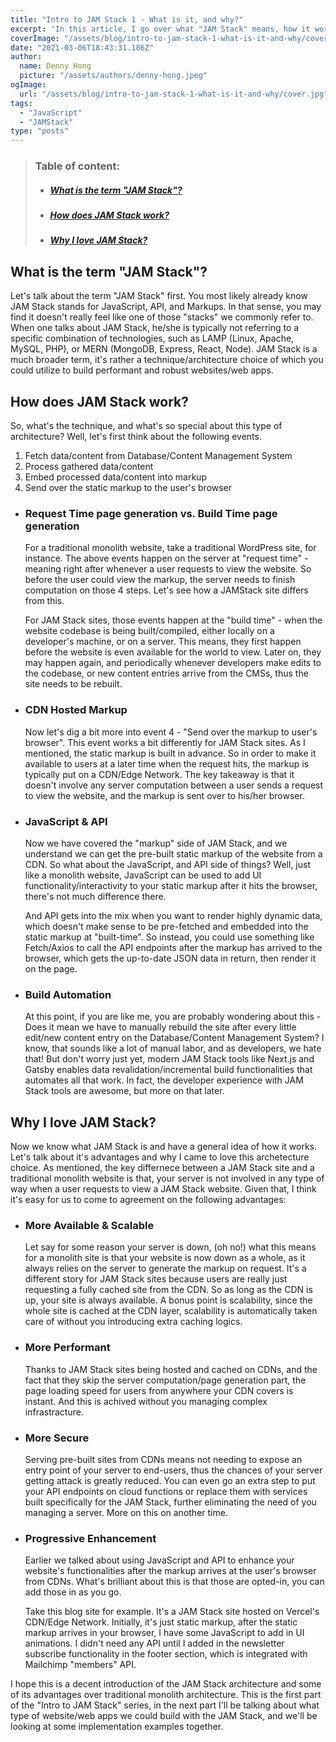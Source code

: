 ```yaml
---
title: "Intro to JAM Stack 1 - What is it, and why?"
excerpt: 'In this article, I go over what "JAM Stack" means, how it works on the high level, and why I''ve come to love it in plain terms.'
coverImage: "/assets/blog/intro-to-jam-stack-1-what-is-it-and-why/cover.jpg"
date: "2021-03-06T18:43:31.186Z"
author:
  name: Denny Hong
  picture: "/assets/authors/denny-hong.jpeg"
ogImage:
  url: "/assets/blog/intro-to-jam-stack-1-what-is-it-and-why/cover.jpg"
tags:
  - "JavaScript"
  - "JAMStack"
type: "posts"
---
```


<!-- ARTICLE OVERVIEW -->
<blockquote>
  <h3>Table of content:</h3>
  <ul>
    <li>
      <h5><a href='#What is the term "JAM Stack"?'>What is the term "JAM Stack"?</a></h5>
    </li>
    <li>
      <h5><a href="#How does JAM Stack work?">How does JAM Stack work?</a></h5>
    </li>
    <li>
      <h5><a href="#Why I love JAM Stack?">Why I love JAM Stack?</a></h5>
    </li>
  </ul>
</blockquote>
<!-- END ARTICLE OVERVIEW -->

<!-- WHAT IS JAM STACK -->
<h2 id='#What is the term "JAM Stack"?'>What is the term "JAM Stack"?</h2>

Let's talk about the term "JAM Stack" first. You most likely already know JAM Stack stands for JavaScript, API, and Markups. In that sense, you may find it doesn't really feel like one of those "stacks" we commonly refer to. When one talks about JAM Stack, he/she is typically not referring to a specific combination of technologies, such as LAMP (Linux, Apache, MySQL, PHP), or MERN (MongoDB, Express, React, Node). JAM Stack is a much broader term, it's rather a technique/architecture choice of which you could utilize to build performant and robust websites/web apps.

<!-- END WHAT IS JAM STACK -->

<!-- HOW DOES JAM STACK WORK -->
<h2 id="How does JAM Stack work?">How does JAM Stack work?</h2>

So, what's the technique, and what's so special about this type of architecture? Well, let's first think about the following events.

1. Fetch data/content from Database/Content Management System
2. Process gathered data/content
3. Embed processed data/content into markup
4. Send over the static markup to the user's browser

- ### Request Time page generation vs. Build Time page generation

  For a traditional monolith website, take a traditional WordPress site, for instance. The above events happen on the server at "request time" - meaning right after whenever a user requests to view the website. So before the user could view the markup, the server needs to finish computation on those 4 steps. Let's see how a JAMStack site differs from this.

  For JAM Stack sites, those events happen at the "build time" - when the website codebase is being built/compiled, either locally on a developer's machine, or on a server. This means, they first happen before the website is even available for the world to view. Later on, they may happen again, and periodically whenever developers make edits to the codebase, or new content entries arrive from the CMSs, thus the site needs to be rebuilt.

- ### CDN Hosted Markup

  Now let's dig a bit more into event 4 - "Send over the markup to user's browser". This event works a bit differently for JAM Stack sites. As I mentioned, the static markup is built in advance. So in order to make it available to users at a later time when the request hits, the markup is typically put on a CDN/Edge Network. The key takeaway is that it doesn't involve any server computation between a user sends a request to view the website, and the markup is sent over to his/her browser.

- ### JavaScript & API

  Now we have covered the "markup" side of JAM Stack, and we understand we can get the pre-built static markup of the website from a CDN. So what about the JavaScript, and API side of things? Well, just like a monolith website, JavaScript can be used to add UI functionality/interactivity to your static markup after it hits the browser, there's not much difference there.

  And API gets into the mix when you want to render highly dynamic data, which doesn't make sense to be pre-fetched and embedded into the static markup at "built-time". So instead, you could use something like Fetch/Axios to call the API endpoints after the markup has arrived to the browser, which gets the up-to-date JSON data in return, then render it on the page.

- ### Build Automation

  At this point, if you are like me, you are probably wondering about this - Does it mean we have to manually rebuild the site after every little edit/new content entry on the Database/Content Management System? I know, that sounds like a lot of manual labor, and as developers, we hate that! But don't worry just yet, modern JAM Stack tools like Next.js and Gatsby enables data revalidation/incremental build functionalities that automates all that work. In fact, the developer experience with JAM Stack tools are awesome, but more on that later.

<!-- END HOW DOES JAM STACK WORK -->

<!-- WHY I LOVE JAM STACK -->
<h2 id="Why I love JAM Stack?">Why I love JAM Stack?</h2>

Now we know what JAM Stack is and have a general idea of how it works. Let's talk about it's advantages and why I came to love this archetecture choice. As mentioned, the key differnece between a JAM Stack site and a traditional monolith website is that, your server is not involved in any type of way when a user requests to view a JAM Stack website. Given that, I think it's easy for us to come to agreement on the following advantages:

- ### More Available & Scalable

  Let say for some reason your server is down, (oh no!) what this means for a monolith site is that your website is now down as a whole, as it always relies on the server to generate the markup on request. It's a different story for JAM Stack sites because users are really just requesting a fully cached site from the CDN. So as long as the CDN is up, your site is always available. A bonus point is scalability, since the whole site is cached at the CDN layer, scalability is automatically taken care of without you introducing extra caching logics.

- ### More Performant

  Thanks to JAM Stack sites being hosted and cached on CDNs, and the fact that they skip the server computation/page generation part, the page loading speed for users from anywhere your CDN covers is instant. And this is achived without you managing complex infrastracture.

- ### More Secure

  Serving pre-built sites from CDNs means not needing to expose an entry point of your server to end-users, thus the chances of your server getting attack is greatly reduced. You can even go an extra step to put your API endpoints on cloud functions or replace them with services built specifically for the JAM Stack, further eliminating the need of you managing a server. More on this on another time.

- ### Progressive Enhancement

  Earlier we talked about using JavaScript and API to enhance your website's functionalities after the markup arrives at the user's browser from CDNs. What's brilliant about this is that those are opted-in, you can add those in as you go.

  Take this blog site for example. It's a JAM Stack site hosted on Vercel's CDN/Edge Network. Initially, it's just static markup, after the static markup arrives in your browser, I have some JavaScript to add in UI animations. I didn't need any API until I added in the newsletter subscribe functionality in the footer section, which is integrated with Mailchimp "members" API.

<!-- END WHY I LOVE JAM STACK -->

I hope this is a decent introduction of the JAM Stack architecture and some of its advantages over traditional monolith architecture. This is the first part of the "Intro to JAM Stack" series, in the next part I'll be talking about what type of website/web apps we could build with the JAM Stack, and we'll be looking at some implementation examples together.

